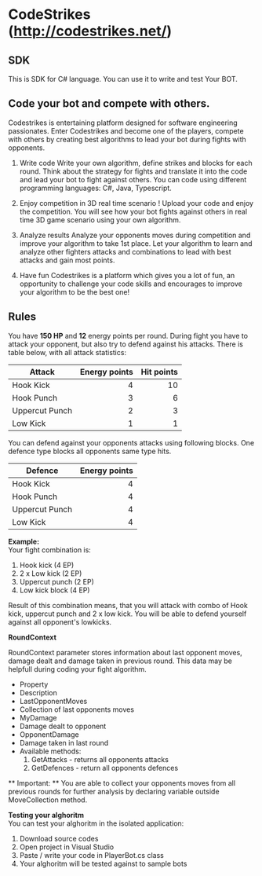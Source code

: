 # CodeStrikes (http://codestrikes.net/)

## SDK
This is SDK for C# language. You can use it to write and test Your BOT.

## Code your bot and compete with others.
Codestrikes is entertaining platform designed for software engineering passionates. Enter Codestrikes and become one of the players, 
compete with others by creating best algorithms to lead your bot during fights with opponents.

1. Write code
Write your own algorithm, define strikes and blocks for each round. Think about the strategy for fights and translate it into the 
code and lead your bot to fight against others. You can code using different programming languages: C#, Java, Typescript.

2. Enjoy competition in 3D real time scenario !
Upload your code and enjoy the competition. You will see how your bot fights against others in real time 3D game scenario using your 
own algorithm.

3. Analyze results
Analyze your opponents moves during competition and improve your algorithm to take 1st place. Let your algorithm to learn and analyze 
other fighters attacks and combinations to lead with best attacks and gain most points.

4. Have fun
Codestrikes is a platform which gives you a lot of fun, an opportunity to challenge your code skills and encourages to improve your 
algorithm to be the best one!

## Rules
  
You have **150 HP** and **12** energy points per round. During fight you have to attack your opponent, but also try to defend against his attacks. There is table below, with all attack statistics:  
  

Attack           | Energy points  | Hit points |
-----------------| --------------:|-----------:|
Hook Kick        |              4 |         10 |
Hook Punch       |              3 |          6 |
Uppercut Punch   |              2 |          3 |
Low Kick         |              1 |          1 |

  
You can defend against your opponents attacks using following blocks. One defence type blocks all opponents same type hits.  
  

Defence          | Energy points |
-----------------| -------------:|
Hook Kick        |             4 |
Hook Punch       |             4 |
Uppercut Punch   |             4 |
Low Kick         |             4 |
  
**Example:**  
Your fight combination is:

1.  Hook kick (4 EP)
2.  2 x Low kick (2 EP)
3.  Uppercut punch (2 EP)
4.  Low kick block (4 EP)
  
Result of this combination means, that you will attack with combo of Hook kick, uppercut punch and 2 x low kick. You will be able to defend yourself against all opponent's lowkicks.


**RoundContext**  
  
RoundContext parameter stores information about last opponent moves, damage dealt and damage taken in previous round. This data may be helpfull during coding your fight algorithm.  
  

* Property
* Description
* LastOpponentMoves
* Collection of last opponents moves  
* MyDamage
* Damage dealt to opponent
* OpponentDamage
* Damage taken in last round
* Available methods:
  1.  GetAttacks - returns all opponents attacks
  2.  GetDefences - return all opponents defences
  
  
** Important: **
You are able to collect your opponents moves from all previous rounds for further analysis by declaring variable outside MoveCollection method.

  
**Testing your alghoritm**  
You can test your alghoritm in the isolated application:

1.  Download source codes
2.  Open project in Visual Studio
3.  Paste / write your code in PlayerBot.cs class
4.  Your alghoritm will be tested against to sample bots
